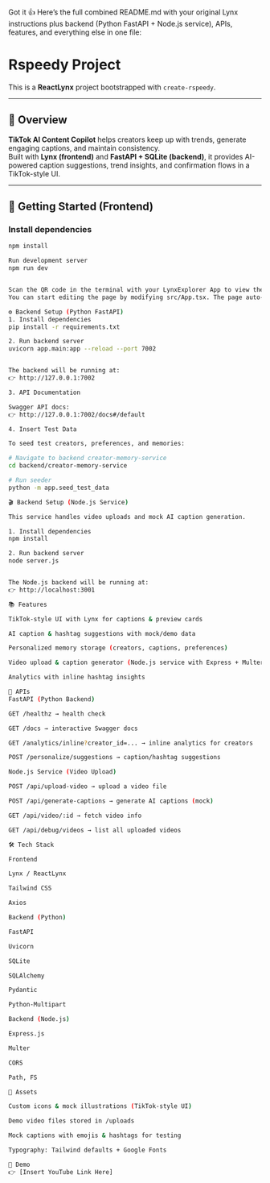 Got it 👍 Here’s the full combined README.md with your original Lynx instructions plus backend (Python FastAPI + Node.js service), APIs, features, and everything else in one file:

# Rspeedy Project

This is a **ReactLynx** project bootstrapped with `create-rspeedy`.

---

## 📌 Overview
**TikTok AI Content Copilot** helps creators keep up with trends, generate engaging captions, and maintain consistency.  
Built with **Lynx (frontend)** and **FastAPI + SQLite (backend)**, it provides AI-powered caption suggestions, trend insights, and confirmation flows in a TikTok-style UI.

---

## 🚀 Getting Started (Frontend)

### Install dependencies
```bash
npm install

Run development server
npm run dev


Scan the QR code in the terminal with your LynxExplorer App to view the app.
You can start editing the page by modifying src/App.tsx. The page auto-updates as you edit the file.

⚙️ Backend Setup (Python FastAPI)
1. Install dependencies
pip install -r requirements.txt

2. Run backend server
uvicorn app.main:app --reload --port 7002


The backend will be running at:
👉 http://127.0.0.1:7002

3. API Documentation

Swagger API docs:
👉 http://127.0.0.1:7002/docs#/default

4. Insert Test Data

To seed test creators, preferences, and memories:

# Navigate to backend creator-memory-service
cd backend/creator-memory-service

# Run seeder
python -m app.seed_test_data

🎬 Backend Setup (Node.js Service)

This service handles video uploads and mock AI caption generation.

1. Install dependencies
npm install

2. Run backend server
node server.js


The Node.js backend will be running at:
👉 http://localhost:3001

📚 Features

TikTok-style UI with Lynx for captions & preview cards

AI caption & hashtag suggestions with mock/demo data

Personalized memory storage (creators, captions, preferences)

Video upload & caption generator (Node.js service with Express + Multer)

Analytics with inline hashtag insights

🔌 APIs
FastAPI (Python Backend)

GET /healthz → health check

GET /docs → interactive Swagger docs

GET /analytics/inline?creator_id=... → inline analytics for creators

POST /personalize/suggestions → caption/hashtag suggestions

Node.js Service (Video Upload)

POST /api/upload-video → upload a video file

POST /api/generate-captions → generate AI captions (mock)

GET /api/video/:id → fetch video info

GET /api/debug/videos → list all uploaded videos

🛠 Tech Stack

Frontend

Lynx / ReactLynx

Tailwind CSS

Axios

Backend (Python)

FastAPI

Uvicorn

SQLite

SQLAlchemy

Pydantic

Python-Multipart

Backend (Node.js)

Express.js

Multer

CORS

Path, FS

🎨 Assets

Custom icons & mock illustrations (TikTok-style UI)

Demo video files stored in /uploads

Mock captions with emojis & hashtags for testing

Typography: Tailwind defaults + Google Fonts

🎥 Demo
👉 [Insert YouTube Link Here]